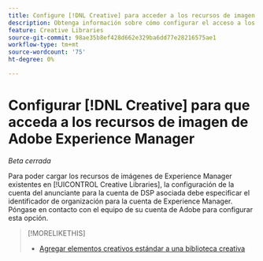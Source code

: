 ```yaml
---
title: Configure [!DNL Creative] para acceder a los recursos de imagen de Adobe Experience Manager
description: Obtenga información sobre cómo configurar el acceso a los recursos de Experience Manager en  [!DNL Creative].
feature: Creative Libraries
source-git-commit: 98ae35b8ef428d662e329ba6dd77e28216575ae1
workflow-type: tm+mt
source-wordcount: '75'
ht-degree: 0%

---
```


# Configurar [!DNL Creative] para que acceda a los recursos de imagen de Adobe Experience Manager

*Beta cerrada*

Para poder cargar los recursos de imágenes de Experience Manager existentes en [!UICONTROL Creative Libraries], la configuración de la cuenta del anunciante para la cuenta de DSP asociada debe especificar el identificador de organización para la cuenta de Experience Manager. Póngase en contacto con el equipo de su cuenta de Adobe para configurar esta opción.

>[!MORELIKETHIS]
>
>* [Agregar elementos creativos estándar a una biblioteca creativa](creative-add-standard.md)
